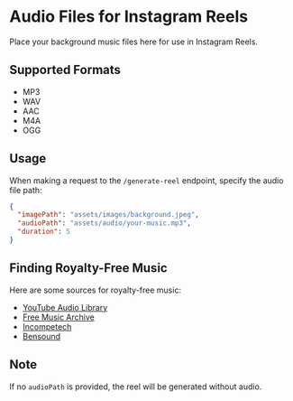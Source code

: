 # Audio Files for Instagram Reels

Place your background music files here for use in Instagram Reels.

## Supported Formats
- MP3
- WAV
- AAC
- M4A
- OGG

## Usage

When making a request to the `/generate-reel` endpoint, specify the audio file path:

```json
{
  "imagePath": "assets/images/background.jpeg",
  "audioPath": "assets/audio/your-music.mp3",
  "duration": 5
}
```

## Finding Royalty-Free Music

Here are some sources for royalty-free music:
- [YouTube Audio Library](https://www.youtube.com/audiolibrary)
- [Free Music Archive](https://freemusicarchive.org/)
- [Incompetech](https://incompetech.com/music/royalty-free/)
- [Bensound](https://www.bensound.com/)

## Note

If no `audioPath` is provided, the reel will be generated without audio.

